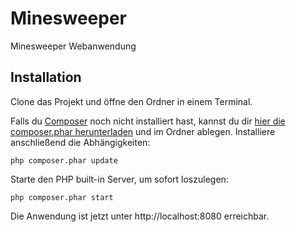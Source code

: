 # Minesweeper

Minesweeper Webanwendung

## Installation

Clone das Projekt und öffne den Ordner in einem Terminal.

Falls du [Composer](https://getcomposer.org) noch nicht installiert hast, kannst du dir [hier die composer.phar herunterladen](https://getcomposer.org/download/1.2.4/composer.phar) und im Ordner ablegen. Installiere anschließend die Abhängigkeiten:

```shell
php composer.phar update
```

Starte den PHP built-in Server, um sofort loszulegen:

```shell
php composer.phar start
```

Die Anwendung ist jetzt unter http://localhost:8080 erreichbar.
